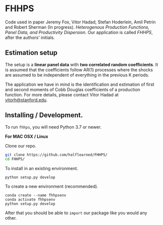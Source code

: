 # FHHPS

Code used in paper Jeremy Fox, Vitor Hadad, Stefan Hoderlein, Amil Petrin and Robert Sherman (In progress). *Heterogenous Production Functions, Panel Data, and Productivity Dispersion*. Our application is called <i>FHHPS</i>, after the authors' initials.


## Estimation setup

The setup is a **linear panel data** with **two correlated random coefficients**. It is assumed that the coefficients follow AR(1) processes where the shocks are assumed to be independent of everything in the previous K periods.

The application we have in mind is the identification and estimation of first and second moments of Cobb Douglas coefficients of a production function. For more details, please contact Vitor Hadad at vitorh@stanford.edu.

## Installing / Development.

To run `fhhps`, you will need Python 3.7 or newer.

**For MAC OSX / Linux**

Clone our repo.
```bash
git clone https://github.com/halflearned/FHHPS/
cd FHHPS/
```

To install in an existing environment.
```
python setup.py develop
```

To create a new environment (recommended).
```
conda create --name fhhpsenv
conda activate fhhpsenv
python setup.py develop
```

After that you should be able to `import` our package like you would any other.

